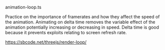 animation-loop.ts

Practice on the importance of framerates and how they affect the speed of the animation.
Animating on delta time removes the variable effect of the animation potentially increasing or decreasing in speed. Delta time is good because it prevents exploits relating to screen refresh rate.

https://sbcode.net/threejs/render-loop/
